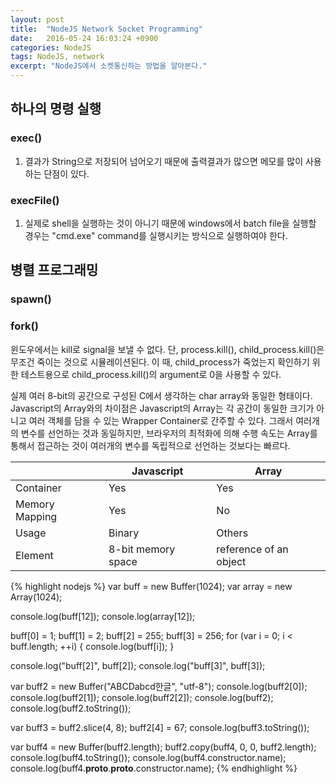 ```yaml
---
layout: post
title:  "NodeJS Network Socket Programming"
date:   2016-05-24 16:03:24 +0900
categories: NodeJS
tags: NodeJS, network
excerpt: "NodeJS에서 소켓통신하는 방법을 알아본다."
---
```


## 하나의 명령 실행 ##

### exec() ###

1. 결과가 String으로 저장되어 넘어오기 때문에 출력결과가 많으면 메모를 많이 사용하는 단점이 있다.

### execFile() ###

1. 실제로 shell을 실행하는 것이 아니기 때문에 windows에서 batch file을 실행할 경우는 "cmd.exe" command를 실행시키는 방식으로 실행하여야 한다.



## 병렬 프로그래밍 ##

### spawn() ###

### fork() ###

윈도우에서는 kill로 signal을 보낼 수 없다.
단, process.kill(), child_process.kill()은 무조건 죽이는 것으로 시뮬레이션된다. 이 때, child_process가 죽었는지 확인하기 위한 테스트용으로 child_process.kill()의 argument로 0을 사용할 수 있다.

실제 여러 8-bit의 공간으로 구성된 C에서 생각하는 char array와 동일한 형태이다.
Javascript의 Array와의 차이점은
Javascript의 Array는 각 공간이 동일한 크기가 아니고 여러 객체를 담을 수 있는 Wrapper Container로
간주할 수 있다.
그래서 여러개의 변수를 선언하는 것과 동일하지만, 브라우저의 최적화에 의해 수행 속도는
Array를 통해서 접근하는 것이 여러개의 변수를 독립적으로 선언하는 것보다는 빠르다.

|                | Javascript         | Array                  |
|----------------|--------------------|------------------------|
| Container      | Yes                | Yes                    |
| Memory Mapping | Yes                | No                     |
| Usage          | Binary             | Others                 |
| Element        | 8-bit memory space | reference of an object |

{% highlight nodejs %}
var buff = new Buffer(1024);
var array = new Array(1024);

console.log(buff[12]);
console.log(array[12]);

buff[0] = 1;
buff[1] = 2;
buff[2] = 255;
buff[3] = 256;
for (var i = 0; i < buff.length; ++i) {
	console.log(buff[i]);
}

console.log("buff[2]", buff[2]);
console.log("buff[3]", buff[3]);

var buff2 = new Buffer("ABCDabcd한글", "utf-8");
console.log(buff2[0]);
console.log(buff2[1]);
console.log(buff2[2]);
console.log(buff2);
console.log(buff2.toString());

var buff3 = buff2.slice(4, 8);
buff2[4] = 67;
console.log(buff3.toString());

var buff4 = new Buffer(buff2.length);
buff2.copy(buff4, 0, 0, buff2.length);
console.log(buff4.toString());
console.log(buff4.constructor.name);
console.log(buff4.__proto__.__proto__.constructor.name);
{% endhighlight %}


